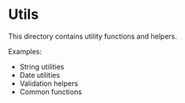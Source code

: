 # Utils

This directory contains utility functions and helpers.

Examples:
- String utilities
- Date utilities
- Validation helpers
- Common functions
